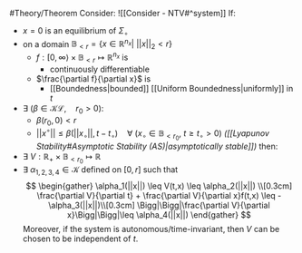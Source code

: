 #Theory/Theorem 
Consider: ![[Consider - NTV#^system]]
If:
- $x = 0$ is an equilibrium of $\Sigma_\circ$
-  on a domain $\mathbb{B}_{<r} = \{x\in\mathbb{R}^{n_x}\big|~ ||x||_2 < r\}$
	- $f:[0,\infty\rangle\times\mathbb{B}_{<r}\mapsto\mathbb{R}^{n_x}$ is 
		- continuously differentiable
	- $\frac{\partial f}{\partial x}$ is
		- [[Boundedness|bounded]] [[Uniform Boundedness|uniformly]] in $t$
- $\exists~(\beta\in\mathcal{KL} ,\quad r_0>0 ):$
	- $\beta(r_0,0) <r$
	- $||x^\circ|| \leq \beta(||x_\circ||,t-t_\circ) \quad \forall~(x_\circ \in \mathbb{B}_{<r_0},~t\geq t_\circ >0)$    *([[Lyapunov Stability#Asymptotic Stability (AS)|asymptotically stable]])*
then:
- $\exists~V:\mathbb{R}_+\times\mathbb{B}_{<r_0}\mapsto\mathbb{R}$ 
- $\exists~\alpha_{1,2,3,4}\in \mathcal{K}$ defined on $[0,r]$
such that
$$
\begin{gather}
\alpha_1(||x||) \leq V(t,x) \leq \alpha_2(||x||) \\[0.3cm]
\frac{\partial V}{\partial t} + \frac{\partial V}{\partial x}f(t,x) \leq -\alpha_3(||x||)\\[0.3cm]
\Bigg|\Bigg|\frac{\partial V}{\partial x}\Bigg|\Bigg|\leq \alpha_4(||x||)
\end{gather}
$$
Moreover, if the system is autonomous/time-invariant, then $V$ can be chosen to be independent of $t$.


